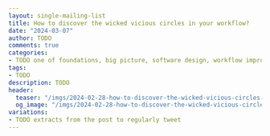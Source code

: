 ```yaml
---
layout: single-mailing-list
title: How to discover the wicked vicious circles in your workflow?
date: "2024-03-07"
author: TODO
comments: true
categories:
- TODO one of foundations, big picture, software design, workflow improvement
tags:
- TODO
description: TODO
header:
  teaser: "/imgs/2024-02-28-how-to-discover-the-wicked-vicious-circles-in-your-workflow/TODO-teaser.jpg"
  og_image: "/imgs/2024-02-28-how-to-discover-the-wicked-vicious-circles-in-your-workflow/TODO-og.jpg"
variations:
- TODO extracts from the post to regularly tweet
---
```

